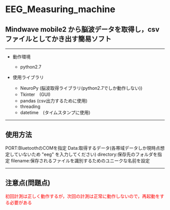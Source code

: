 # EEG_Measuring_machine

## Mindwave mobile2 から脳波データを取得し，csvファイルとしてかき出す簡易ソフト

***

* 動作環境
  * python2.7

* 使用ライブラリ
  * NeuroPy (脳波取得ライブラリ(python2.7でしか動作しない))
  * Tkinter　(GUI)
  * pandas (csv出力するために使用)
  * threading
  * datetime　(タイムスタンプに使用)
 
***

## 使用方法
PORT:BluetoothのCOMを指定
Data:取得するデータ(各帯域データしか現時点想定していないため "eeg" を入力してください)
directory:保存先のフォルダを指定
filename:保存されるファイルを識別するためのユニークな名前を設定


***

## 注意点(問題点)

<font color='red'>初回計測は正しく動作するが，次回の計測は正常に動作しないので，再起動をする必要がある</font>
